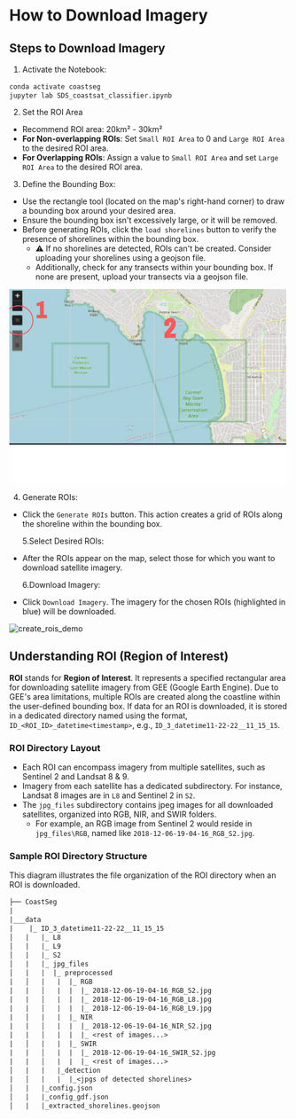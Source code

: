 # How to Download Imagery

## Steps to Download Imagery

1. Activate the Notebook:

```
conda activate coastseg
jupyter lab SDS_coastsat_classifier.ipynb
```

2. Set the ROI Area

- Recommend ROI area: 20km² - 30km²
- **For Non-overlapping ROIs**: Set `Small ROI Area` to 0 and `Large ROI Area` to the desired ROI area.
- **For Overlapping ROIs**: Assign a value to `Small ROI Area` and set `Large ROI Area` to the desired ROI area.

3. Define the Bounding Box:

- Use the rectangle tool (located on the map's right-hand corner) to draw a bounding box around your desired area.
- Ensure the bounding box isn't excessively large, or it will be removed.
- Before generating ROIs, click the `load shorelines` button to verify the presence of shorelines within the bounding box.
  - ⚠️ If no shorelines are detected, ROIs can't be created. Consider uploading your shorelines using a geojson file.
  - Additionally, check for any transects within your bounding box. If none are present, upload your transects via a geojson file.

![how to draw a bbox](assets\how-to-draw-bbox.png)

4. Generate ROIs:

- Click the `Generate ROIs` button. This action creates a grid of ROIs along the shoreline within the bounding box.

  5.Select Desired ROIs:

- After the ROIs appear on the map, select those for which you want to download satellite imagery.

  6.Download Imagery:

- Click `Download Imagery`. The imagery for the chosen ROIs (highlighted in blue) will be downloaded.

![create_rois_demo](https://user-images.githubusercontent.com/61564689/213065873-753a8b8c-eda7-45a6-96fb-d81b81cb54d2.gif)

## Understanding ROI (Region of Interest)

**ROI** stands for **Region of Interest**. It represents a specified rectangular area for downloading satellite imagery from GEE (Google Earth Engine). Due to GEE's area limitations, multiple ROIs are created along the coastline within the user-defined bounding box. If data for an ROI is downloaded, it is stored in a dedicated directory named using the format, `ID_<ROI_ID>_datetime<timestamp>`, e.g., `ID_3_datetime11-22-22__11_15_15`.

### ROI Directory Layout

- Each ROI can encompass imagery from multiple satellites, such as Sentinel 2 and Landsat 8 & 9.
- Imagery from each satellite has a dedicated subdirectory. For instance, Landsat 8 images are in `L8` and Sentinel 2 in `S2`.
- The `jpg_files` subdirectory contains jpeg images for all downloaded satellites, organized into RGB, NIR, and SWIR folders.
  - For example, an RGB image from Sentinel 2 would reside in `jpg_files\RGB`, named like `2018-12-06-19-04-16_RGB_S2.jpg`.

### Sample ROI Directory Structure

This diagram illustrates the file organization of the ROI directory when an ROI is downloaded.

```
├── CoastSeg
|
|___data
|    |_ ID_3_datetime11-22-22__11_15_15
│   |   |_ L8
│   |   |_ L9
│   |   |_ S2
│   |   |_ jpg_files
│   |   |  |_ preprocessed
|   │   |   |  |_ RGB
|   |   │   |  |  |_ 2018-12-06-19-04-16_RGB_S2.jpg
|   |   │   |  |  |_ 2018-12-06-19-04-16_RGB_L8.jpg
|   |   │   |  |  |_ 2018-12-06-19-04-16_RGB_L9.jpg
|   │   |   |  |_ NIR
|   |   │   |  |  |_ 2018-12-06-19-04-16_NIR_S2.jpg
|   |   │   |  |  |_ <rest of images...>
|   │   |   |  |_ SWIR
|   |   │   |  |  |_ 2018-12-06-19-04-16_SWIR_S2.jpg
|   |   │   |  |  |_ <rest of images...>
│   |   |   |_detection
|   │   |   |  |_<jpgs of detected shorelines>
│   |   |_config.json
│   |   |_config_gdf.json
│   |   |_extracted_shorelines.geojson
```
